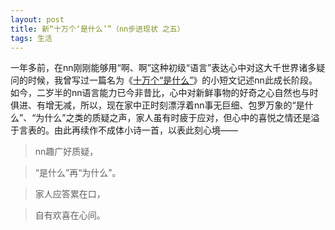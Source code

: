 ```yaml
---
layout: post
title: 新“十万个‘是什么’”（nn步进现状 之五）
tags: 生活
---
```


一年多前，在nn刚刚能够用“啊、啊”这种初级“语言”表达心中对这大千世界诸多疑问的时候，我曾写过一篇名为《[十万个“是什么”](http://cpxxpc.github.io/2012/09/16/1/)》的小短文记述nn此成长阶段。如今，二岁半的nn语言能力已今非昔比，心中对新鲜事物的好奇之心自然也与时俱进、有增无减，所以，现在家中正时刻漂浮着nn事无巨细、包罗万象的“是什么”、“为什么”之类的质疑之声，家人虽有时疲于应对，但心中的喜悦之情还是溢于言表的。由此再续作不成体小诗一首，以表此刻心境——

> nn趣广好质疑，

> “是什么”再“为什么”。

> 家人应答累在口，

> 自有欢喜在心间。

